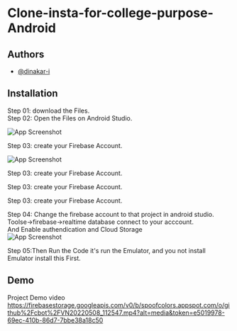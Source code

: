 
# Clone-insta-for-college-purpose-Android


## Authors

- [@dinakar-i](https://github.com/dinakar-i?tab=repositories)


## Installation
Step 01: download the Files.    
Step 02: Open the Files on Android Studio.
    
![App Screenshot](https://firebasestorage.googleapis.com/v0/b/spoofcolors.appspot.com/o/github%2FScreenshot%20(17).png?alt=media&token=eaccdb64-30cc-4d25-93cc-a9975d5e7c10)


Step 03: create your Firebase Account.   


![App Screenshot](https://firebasestorage.googleapis.com/v0/b/spoofcolors.appspot.com/o/github%2Fscreencapture-console-firebase-google-u-0-2022-10-16-10_43_44.png?alt=media&token=1bfc41fc-f465-4e88-8877-14f6a6a27ec5)


Step 03: create your Firebase Account.   

Step 03: create your Firebase Account.   

Step 03: create your Firebase Account.   

Step 04: Change the firebase account to that project in android studio.     
Toolse->firebase->realtime database connect to your acccount.   
And Enable authendication and Cloud Storage     
![App Screenshot](https://firebasestorage.googleapis.com/v0/b/spoofcolors.appspot.com/o/github%2FScreenshot%20(18)_LI.jpg?alt=media&token=57968540-7164-4c63-96c6-f5a76a0ea263)


Step 05:Then Run the Code it's run the Emulator, and you not install Emulator install this First.
## Demo

Project Demo video
https://firebasestorage.googleapis.com/v0/b/spoofcolors.appspot.com/o/github%2Fcbot%2FVN20220508_112547.mp4?alt=media&token=e5019978-69ec-410b-86d7-7bbe38a18c50
